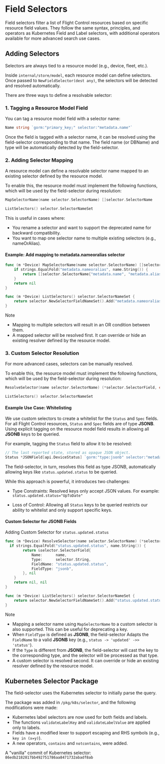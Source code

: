 # Field Selectors

Field selectors filter a list of Flight Control resources based on specific resource field values.
They follow the same syntax, principles, and operators as Kubernetes Field and Label selectors, with additional operators available for more advanced search use cases.

## Adding Selectors

Selectors are always tied to a resource model (e.g., device, fleet, etc.).

Inside `internal/store/model`, each resource model can define selectors. Once passed to `NewFieldSelector(dest any)`, the selectors will be detected and resolved automatically.

There are three ways to define a resolvable selector:

### 1. Tagging a Resource Model Field

You can tag a resource model field with a selector name:
```go
Name string `gorm:"primary_key;" selector:"metadata.name"`
```
Once the field is tagged with a selector name, it can be resolved using the field-selector corresponding to that name. The field name (or DBName) and type will be automatically detected by the field-selector.

### 2. Adding Selector Mapping

A resource model can define a resolvable selector name mapped to an existing selector defined by the resource model.

To enable this, the resource model must implement the following functions, which will be used by the field-selector during resolution:

```go
MapSelectorName(name selector.SelectorName) []selector.SelectorName

ListSelectors() selector.SelectorNameSet
```

This is useful in cases where:
- You rename a selector and want to support the deprecated name for backward compatibility.
- You want to map one selector name to multiple existing selectors (e.g., nameOrAlias).

#### Example: Add mapping to metadata.nameoralias selector
```go
func (m *Device) MapSelectorName(name selector.SelectorName) []selector.SelectorName {
	if strings.EqualFold("metadata.nameoralias", name.String()) {
		return []selector.SelectorName{"metadata.name", "metadata.alias"}
	}
	return nil
}

func (m *Device) ListSelectors() selector.SelectorNameSet {
	return selector.NewSelectorFieldNameSet().Add("metadata.nameoralias")
}
```

> [!NOTE]
> - Mapping to multiple selectors will result in an OR condition between them.
> - A mapped selector will be resolved first. It can override or hide an existing resolver defined by the resource model.

### 3. Custom Selector Resolution

For more advanced cases, selectors can be manually resolved.

To enable this, the resource model must implement the following functions, which will be used by the field-selector during resolution:

```go
ResolveSelector(name selector.SelectorName) (*selector.SelectorField, error) 

ListSelectors() selector.SelectorNameSet
```

#### Example Use Case: Whitelisting

We use custom selectors to create a whitelist for the `Status` and `Spec` fields.
For all Flight Control resources, `Status` and `Spec` fields are of type **JSONB**.
Using explicit tagging on the resource model field results in allowing all **JSONB** keys to be queried.

For example, tagging the `Status` field to allow it to be resolved:
```go
// The last reported state, stored as opaque JSON object.
Status *JSONField[api.DeviceStatus] `gorm:"type:jsonb" selector:"metadata.status"`
```

The field-selector, in turn, resolves this field as type JSONB, automatically allowing keys like `status.updated.status` to be queried.


While this approach is powerful, it introduces two challenges:

- Type Constraints:
Resolved keys only accept JSON values. For example:
`status.updated.status="UpToDate"`

- Loss of Control:
Allowing all `Status` keys to be queried restricts our ability to whitelist and only support specific keys.

#### Custom Selector for JSONB Fields

Adding Custom Selector for `status.updated.status`
```go
func (m *Device) ResolveSelector(name selector.SelectorName) (*selector.SelectorField, error) {
  if strings.EqualFold("status.updated.status", name.String()) {
		return &selector.SelectorField{
			Name:      name,
			Type:      selector.String,
			FieldName: "status.updated.status",
			FieldType: "jsonb",
		}, nil
	}
	return nil, nil
}

func (m *Device) ListSelectors() selector.SelectorNameSet {
	return selector.NewSelectorFieldNameSet().Add("status.updated.status")
}
```

> [!NOTE]
> - Mapping a selector name using `MapSelectorName` to a custom selector is also supported. This can be useful for deprecating a key.
> - When `FieldType` is defined as **JSONB**, the field-selector Adapts the `FieldName` to a valid **JSONB** key (e.g., `status -> 'updated' ->> 'status'`).
> - If the `Type` is different from **JSONB**, the field-selector will cast the key to the corresponding type, and the selector will be processed as that type.
> - A custom selector is resolved second. It can override or hide an existing resolver defined by the resource model.


## Kubernetes Selector Package

The field-selector uses the Kubernetes selector to initially parse the query.

The package was added in `/pkg/k8s/selector`, and the following modifications were made:

- Kubernetes label selectors are now used for both fields and labels.
- The functions `validateLabelKey` and `validateLabelValue` are applied only to labels.
- Fields have a modified lexer to support escaping and RHS symbols (e.g., `key in (x=y)`).
- A new operators, `contains` and `notcontains`, were added.

A "vanilla" commit of Kubernetes selector: `86edb2182817bb492751786aa8471732abadf8ab`

